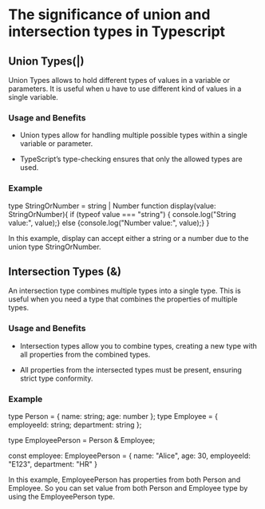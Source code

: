 # The significance of union and intersection types in Typescript

## Union Types(|)

Union Types allows to hold different types of values in a variable or parameters. It is useful when u have to use different kind of values in a single variable.

### Usage and Benefits

- Union types allow for handling multiple possible types within a single variable or parameter.

- TypeScript’s type-checking ensures that only the allowed types are used.

### Example

type StringOrNumber = string | Number
function display(value: StringOrNumber){
if (typeof value === "string") {
console.log("String value:", value);}
else {console.log("Number value:", value);}
}

In this example, display can accept either a string or a number due to the union type StringOrNumber. 

## Intersection Types (&)

An intersection type combines multiple types into a single type.  This is useful when you need a type that combines the properties of multiple types.

### Usage and Benefits

- Intersection types allow you to combine types, creating a new type with all properties from the combined types.

- All properties from the intersected types must be present, ensuring strict type conformity.

### Example

type Person = { name: string; age: number };
type Employee = { employeeId: string; department: string };

type EmployeePerson = Person & Employee;

const employee: EmployeePerson = {
  name: "Alice",
  age: 30,
  employeeId: "E123",
  department: "HR"
}

In this example, EmployeePerson has properties from both Person and Employee. So you can set value from both Person and Employee type by using the EmployeePerson type.